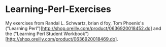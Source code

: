 Learning-Perl-Exercises
=======================

My exercises from Randal L. Schwartz, brian d foy, Tom Phoenix's ("Learning Perl")[http://shop.oreilly.com/product/0636920018452.do] and the ("Learning Perl Student Workbook")[http://shop.oreilly.com/product/0636920018469.do].
